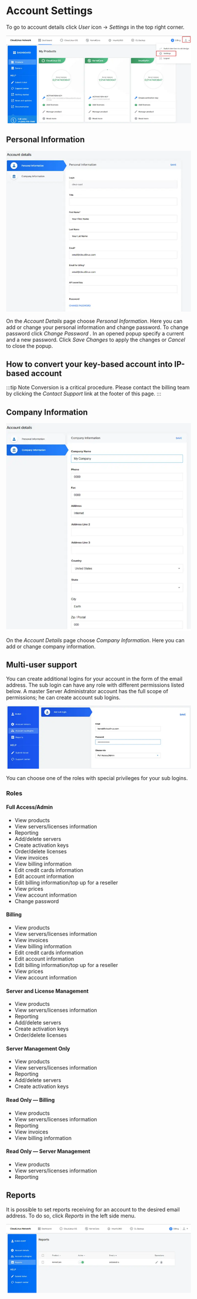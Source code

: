 # Account Settings


To go to account details click _User_ icon → _Settings_ in the top right corner.

![](/images/cln/account_settings/settings_zoom70.webp)


## Personal Information


![](/images/cln/account_settings/personalinfo_zoom70.webp)


On the _Account Details_ page choose _Personal Information_. Here you can add or change your personal information and change password.
To change password click _Change Password_ . In an opened popup specify a current and a new password. Click _Save Changes_ to apply the changes or _Cancel_ to close the popup.


## How to convert your key-based account into IP-based account

:::tip Note
Conversion is a critical procedure. Please contact the billing team by clicking the _Contact Support_ link at the footer of this page.
:::

## Company Information


![](/images/cln/account_settings/companyinformation_zoom70.webp)


On the _Account Details_ page choose _Company Information_. Here you can add or change company information.


## Multi-user support


You can create additional logins for your account in the form of the email address. The sub login can have any role with different permissions listed below. A master Server Administrator account has the full scope of permissions; he can create account sub logins.

![](/images/cln/account_settings/sublogins_zoom70.webp)

You can choose one of the roles with special privileges for your sub logins.

### Roles


#### Full Access/Admin
* View products
* View servers/licenses information
* Reporting
* Add/delete servers
* Create activation keys
* Order/delete licenses
* View invoices
* View billing information
* Edit credit cards information
* Edit account information
* Edit billing information/top up for a reseller
* View prices
* View account information
* Change password

#### Billing
* View products
* View servers/licenses information
* View invoices
* View billing information
* Edit credit cards information
* Edit account information
* Edit billing information/top up for a reseller
* View prices
* View account information

#### Server and License Management
* View products
* View servers/licenses information
* Reporting
* Add/delete servers
* Create activation keys
* Order/delete licenses

#### Server Management Only
* View products
* View servers/licenses information
* Reporting
* Add/delete servers
* Create activation keys

#### Read Only — Billing
* View products
* View servers/licenses information
* Reporting
* View invoices
* View billing information

#### Read Only — Server Management
* View products
* View servers/licenses information
* Reporting


## Reports


It is possible to set reports receiving for an account to the desired email address. To do so, click _Reports_ in the left side menu.

![](/images/cln/account_settings/reports_zoom70.webp)

